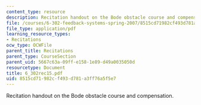 ```yaml
---
content_type: resource
description: Recitation handout on the Bode obstacle course and compensation.
file: /courses/6-302-feedback-systems-spring-2007/8515cd71982cf493d781a3ff76a5f5e7_6_302rec15.pdf
file_type: application/pdf
learning_resource_types:
- Recitations
ocw_type: OCWFile
parent_title: Recitations
parent_type: CourseSection
parent_uid: 5667c63a-09ff-e158-1e89-d49a0035050d
resourcetype: Document
title: 6_302rec15.pdf
uid: 8515cd71-982c-f493-d781-a3ff76a5f5e7
---
```

Recitation handout on the Bode obstacle course and compensation.

